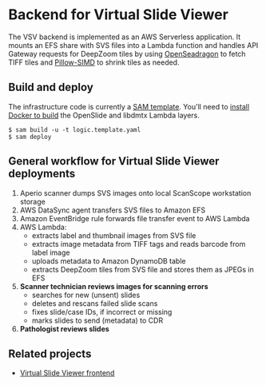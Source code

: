 # Backend for Virtual Slide Viewer
The VSV backend is implemented as an AWS Serverless application. It mounts an EFS share with SVS files into a Lambda function and handles API Gateway requests
for DeepZoom tiles by using [OpenSeadragon](https://openseadragon.github.io/) to fetch TIFF tiles and [Pillow-SIMD](https://github.com/uploadcare/pillow-simd) to shrink tiles as needed.

## Build and deploy
The infrastructure code is currently a [SAM template](https://docs.aws.amazon.com/serverless-application-model/latest/developerguide/serverless-getting-started.html). You'll need to [install Docker to build](https://docs.aws.amazon.com/serverless-application-model/latest/developerguide/serverless-sam-cli-using-build.html) the OpenSlide and libdmtx Lambda layers.

```
$ sam build -u -t logic.template.yaml
$ sam deploy
```


## General workflow for Virtual Slide Viewer deployments
1. Aperio scanner dumps SVS images onto local ScanScope workstation storage
1. AWS DataSync agent transfers SVS files to Amazon EFS
1. Amazon EventBridge rule forwards file transfer event to AWS Lambda
1. AWS Lambda:
    - extracts label and thumbnail images from SVS file
    - extracts image metadata from TIFF tags and reads barcode from label image
    - uploads metadata to Amazon DynamoDB table
    - extracts DeepZoom tiles from SVS file and stores them as JPEGs in EFS
5.	**Scanner technician reviews images for scanning errors**
    - searches for new (unsent) slides
    - deletes and rescans failed slide scans
    - fixes slide/case IDs, if incorrect or missing
    - marks slides to send (metadata) to CDR
6.	**Pathologist reviews slides**

## Related projects
- [Virtual Slide Viewer frontend](https://github.com/VanAndelInstitute/virtual-slide-viewer)
